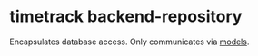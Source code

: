 # timetrack backend-repository

Encapsulates database access. Only communicates via [models](../backend-model).